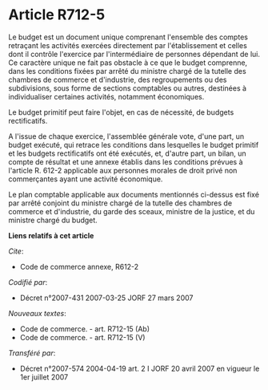 # Article R712-5

Le budget est un document unique comprenant l'ensemble des comptes retraçant les activités exercées directement par
l'établissement et celles dont il contrôle l'exercice par l'intermédiaire de personnes dépendant de lui. Ce caractère unique
ne fait pas obstacle à ce que le budget comprenne, dans les conditions fixées par arrêté du ministre chargé de la tutelle des
chambres de commerce et d'industrie, des regroupements ou des subdivisions, sous forme de sections comptables ou autres,
destinées à individualiser certaines activités, notamment économiques.

Le budget primitif peut faire l'objet, en cas de nécessité, de budgets rectificatifs.

A l'issue de chaque exercice, l'assemblée générale vote, d'une part, un budget exécuté, qui retrace les conditions dans
lesquelles le budget primitif et les budgets rectificatifs ont été exécutés, et, d'autre part, un bilan, un compte de
résultat et une annexe établis dans les conditions prévues à l'article R. 612-2 applicable aux personnes morales de droit
privé non commerçantes ayant une activité économique.

Le plan comptable applicable aux documents mentionnés ci-dessus est fixé par arrêté conjoint du ministre chargé de la tutelle
des chambres de commerce et d'industrie, du garde des sceaux, ministre de la justice, et du ministre chargé du budget.

**Liens relatifs à cet article**

_Cite_:

  - Code de commerce annexe, R612-2

_Codifié par_:

  - Décret n°2007-431 2007-03-25 JORF 27 mars 2007

_Nouveaux textes_:

  - Code de commerce. - art. R712-15 (Ab)
  - Code de commerce. - art. R712-15 (V)

_Transféré par_:

  - Décret n°2007-574 2004-04-19 art. 2 I JORF 20 avril 2007 en vigueur le 1er juillet 2007
